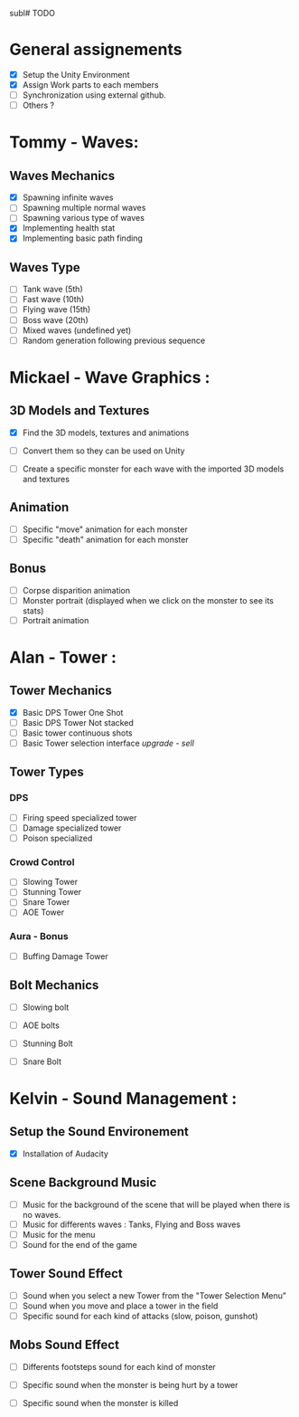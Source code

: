 subl# TODO

# General assignements
- [X] Setup the Unity Environment
- [X] Assign Work parts to each members
- [ ] Synchronization using external github.
- [ ] Others ?

# Tommy - Waves:

## Waves Mechanics
- [X] Spawning infinite waves  
- [ ] Spawning multiple normal waves 
- [ ] Spawning various type of waves  
- [X] Implementing health stat
- [X] Implementing basic path finding

## Waves Type
- [ ] Tank wave (5th)
- [ ] Fast wave (10th)
- [ ] Flying wave (15th)
- [ ] Boss wave (20th)
- [ ] Mixed waves (undefined yet)
- [ ] Random generation following previous sequence

# Mickael - Wave Graphics :

## 3D Models and Textures
- [X] Find the 3D models, textures and animations
- [ ] Convert them so they can be used on Unity
- [ ] Create a specific monster for each wave with the imported 3D models and textures


## Animation
- [ ] Specific "move" animation for each monster
- [ ] Specific "death" animation for each monster

## Bonus
- [ ] Corpse disparition animation
- [ ] Monster portrait (displayed when we click on the monster to see its stats)
- [ ] Portrait animation

# Alan - Tower :
## Tower Mechanics
- [X]  Basic DPS Tower One Shot
- [ ]  Basic DPS Tower Not stacked
- [ ]  Basic tower continuous shots
- [ ]  Basic Tower selection interface *upgrade - sell*

## Tower Types

### DPS

- [ ]  Firing speed specialized tower
- [ ]  Damage specialized tower
- [ ]  Poison specialized 

### Crowd Control

- [ ]  Slowing Tower
- [ ]  Stunning Tower
- [ ]  Snare Tower
- [ ]  AOE Tower

### Aura - Bonus

- [ ]  Buffing Damage Tower

## Bolt Mechanics
- [ ] Slowing bolt
- [ ] AOE bolts
- [ ] Stunning Bolt
- [ ] Snare Bolt


# Kelvin - Sound Management :

## Setup the Sound Environement 
- [X] Installation of Audacity

## Scene Background Music
- [ ] Music for the background of the scene that will be played when there is no waves.
- [ ] Music for differents waves : Tanks, Flying and Boss waves
- [ ] Music for the menu
- [ ] Sound for the end of the game

## Tower Sound Effect
- [ ] Sound when you select a new Tower from the "Tower Selection Menu"
- [ ] Sound when you move and place a tower in the field
- [ ] Specific sound for each kind of attacks (slow, poison, gunshot)

## Mobs Sound Effect
- [ ] Differents footsteps sound for each kind of monster
- [ ] Specific sound when the monster is being hurt by a tower
- [ ] Specific sound when the monster is killed
   
